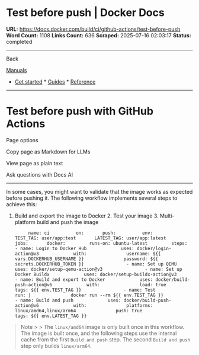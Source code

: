# Test before push | Docker Docs

**URL:** https://docs.docker.com/build/ci/github-actions/test-before-push
**Word Count:** 1108
**Links Count:** 636
**Scraped:** 2025-07-16 02:03:17
**Status:** completed

---

Back

[Manuals](https://docs.docker.com/manuals/)

  * [Get started](https://docs.docker.com/get-started/)   * [Guides](https://docs.docker.com/guides/)   * [Reference](https://docs.docker.com/reference/)

* * *

# Test before push with GitHub Actions

Page options

Copy page as Markdown for LLMs

View page as plain text

Ask questions with Docs AI

* * *

In some cases, you might want to validate that the image works as expected before pushing it. The following workflow implements several steps to achieve this:

  1. Build and export the image to Docker   2. Test your image   3. Multi-platform build and push the image

              name: ci          on:       push:          env:       TEST_TAG: user/app:test       LATEST_TAG: user/app:latest          jobs:       docker:         runs-on: ubuntu-latest         steps:           - name: Login to Docker Hub             uses: docker/login-action@v3             with:               username: ${{ vars.DOCKERHUB_USERNAME }}               password: ${{ secrets.DOCKERHUB_TOKEN }}                - name: Set up QEMU             uses: docker/setup-qemu-action@v3                - name: Set up Docker Buildx             uses: docker/setup-buildx-action@v3                - name: Build and export to Docker             uses: docker/build-push-action@v6             with:               load: true               tags: ${{ env.TEST_TAG }}                - name: Test             run: |               docker run --rm ${{ env.TEST_TAG }}                - name: Build and push             uses: docker/build-push-action@v6             with:               platforms: linux/amd64,linux/arm64               push: true               tags: ${{ env.LATEST_TAG }}

> Note >  > The `linux/amd64` image is only built once in this workflow. The image is built once, and the following steps use the internal cache from the first `Build and push` step. The second `Build and push` step only builds `linux/arm64`.